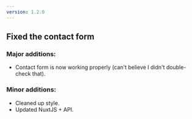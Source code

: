 ```yaml
---
version: 1.2.0
---
```


## Fixed the contact form

### Major additions:
- Contact form is now working properly (can't believe I didn't double-check that).

### Minor additions:
- Cleaned up style.
- Updated NuxtJS + API.